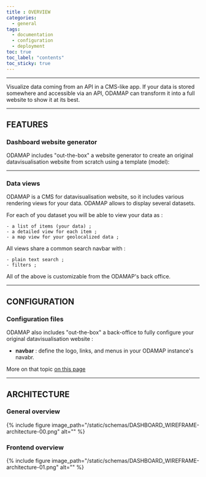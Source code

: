 ```yaml
---
title : OVERVIEW
categories:
  - general
tags:
  - documentation
  - configuration
  - deployment
toc: true
toc_label: "contents"
toc_sticky: true
---
```


-----

<!-- {% include figure image_path="/static/logos/logo_ODAMAP_15.png" alt="ODAMAP logo" %} -->

Visualize data coming from an API in a CMS-like app. 
If your data is stored somewhere and accessible via an API, ODAMAP can transform it into a full website to show it at its best. 

<!-- {% include figure image_path="/static/screenshots/map-view-sonum-03.png" alt="" %} -->


---------

## FEATURES 

### Dashboard website generator 

ODAMAP includes "out-the-box" a website generator to create an original datavisualisation website from scratch using a template (model): 

------

### Data views 

ODAMAP is a CMS for datavisualisation website, so it includes various rendering views for your data. ODAMAP allows to display several datasets.

For each of you dataset you will be able to view your data as :

    - a list of items (your data) ;
    - a detailed view for each item ;
    - a map view for your geolocalized data ;

All views share a common search navbar with :

    - plain text search ; 
    - filters ;

All of the above is customizable from the ODAMAP's back office.

<!-- {% include figure image_path="/static/screenshots/list-view-sonum-01.png" alt="" %} -->


------

## CONFIGURATION

### Configuration files

ODAMAP also includes "out-the-box" a back-office to fully configure your original datavisualisation website : 

  - **navbar** : define the logo, links, and menus in your ODAMAP instance's navabr. 


More on that topic [on this page](/general/configuration)

-------

## ARCHITECTURE

### General overview

{% include figure image_path="/static/schemas/DASHBOARD_WIREFRAME-architecture-00.png" alt="" %}

### Frontend overview

{% include figure image_path="/static/schemas/DASHBOARD_WIREFRAME-architecture-01.png" alt="" %}
